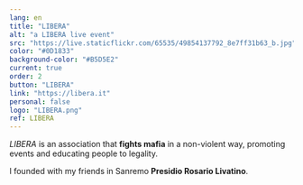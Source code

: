 ```yaml
---
lang: en
title: "LIBERA"
alt: "a LIBERA live event"
src: "https://live.staticflickr.com/65535/49854137792_8e7ff31b63_b.jpg"
color: "#0D1833"
background-color: "#B5D5E2"
current: true
order: 2
button: "LIBERA"
link: "https://libera.it"
personal: false
logo: "LIBERA.png"
ref: LIBERA
---
```

_LIBERA_ is an association that **fights mafia** in a non-violent way, promoting events and educating people to legality.

I founded with my friends in Sanremo **Presidio Rosario Livatino**.
